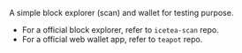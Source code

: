 A simple block explorer (scan) and wallet for testing purpose.

- For a official block explorer, refer to `icetea-scan` repo.
- For a official web wallet app, refer to `teapot` repo.
